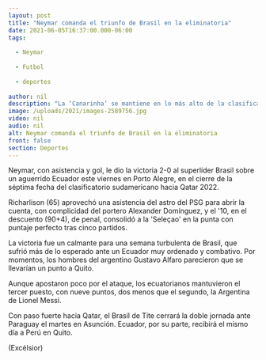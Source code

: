 ```yaml
---
layout: post
title: "Neymar comanda el triunfo de Brasil en la eliminatoria"
date: 2021-06-05T16:37:00.000-06:00
tags:
  
  - Neymar
  
  - Futbol
  
  - deportes
  
author: nil
description: "La ‘Canarinha’ se mantiene en lo más alto de la clasificación rumbo al Mundial de Qatar 2022 luego de imponerse por 2-0 sobre la selección de Ecuador, con gol y asistencia del ‘10’"
image: /uploads/2021/images-2589756.jpg
video: nil
audio: nil
alt: Neymar comanda el triunfo de Brasil en la eliminatoria
front: false
section: Deportes
---
```


Neymar, con asistencia y gol, le dio la victoria 2-0 al superlíder Brasil sobre un aguerrido Ecuador este viernes en Porto Alegre, en el cierre de la séptima fecha del clasificatorio sudamericano hacia Qatar 2022.

Richarlison (65) aprovechó una asistencia del astro del PSG para abrir la cuenta, con complicidad del portero Alexander Domínguez, y el '10, en el descuento (90+4), de penal, consolidó a la 'Seleçao' en la punta con puntaje perfecto tras cinco partidos.

La victoria fue un calmante para una semana turbulenta de Brasil, que sufrió más de lo esperado ante un Ecuador muy ordenado y combativo. Por momentos, los hombres del argentino Gustavo Alfaro parecieron que se llevarían un punto a Quito.

Aunque apostaron poco por el ataque, los ecuatorianos mantuvieron el tercer puesto, con nueve puntos, dos menos que el segundo, la Argentina de Lionel Messi.

Con paso fuerte hacia Qatar, el Brasil de Tite cerrará la doble jornada ante Paraguay el martes en Asunción. Ecuador, por su parte, recibirá el mismo día a Perú en Quito.

(Excélsior)